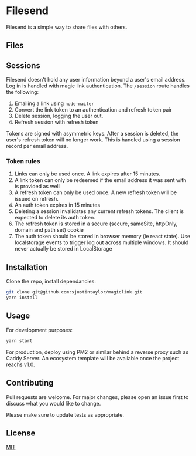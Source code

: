 # Filesend

Filesend is a simple way to share files with others.

## Files

## Sessions

Filesend doesn't hold any user information beyond a user's email address. Log in is handled with magic link authentication. The `/session` route handles the following:

1. Emailing a link using `node-mailer`
2. Convert the link token to an authentication and refresh token pair
3. Delete session, logging the user out.
4. Refresh session with refresh token

Tokens are signed with asymmetric keys.
After a session is deleted, the user's refresh token will no longer work. This is handled using a session record per email address.

### Token rules

1. Links can only be used once. A link expires after 15 minutes.
2. A link token can only be redeemed if the email address it was sent with is provided as well
3. A refresh token can only be used once. A new refresh token will be issued on refresh.
4. An auth token expires in 15 minutes
5. Deleting a session invalidates any current refresh tokens. The client is expected to delete its auth token.
6. The refresh token is stored in a secure (secure, sameSite, httpOnly, domain and path set) cookie
7. The auth token should be stored in browser memory (ie react state). Use localstorage events to trigger log out across multiple windows. It should never actually be stored in LocalStorage

## Installation

Clone the repo, install dependancies:

```bash
git clone git@github.com:sjustintaylor/magiclink.git
yarn install
```

## Usage

For development purposes:

```bash
yarn start
```

For production, deploy using PM2 or similar behind a reverse proxy such as Caddy Server. An ecosystem template will be available once the project reachs v1.0.

## Contributing

Pull requests are welcome. For major changes, please open an issue first to discuss what you would like to change.

Please make sure to update tests as appropriate.

## License

[MIT](https://choosealicense.com/licenses/mit/)
